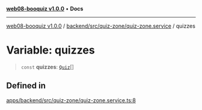 [**web08-booquiz v1.0.0**](../../../../../README.md) • **Docs**

***

[web08-booquiz v1.0.0](../../../../../modules.md) / [backend/src/quiz-zone/quiz-zone.service](../README.md) / quizzes

# Variable: quizzes

> `const` **quizzes**: [`Quiz`](../../entities/quiz.entity/interfaces/Quiz.md)[]

## Defined in

[apps/backend/src/quiz-zone/quiz-zone.service.ts:8](https://github.com/boostcampwm-2024/web08-BooQuiz/blob/7476b6206e2a8c55cace72cc6ee6a8796386519f/apps/backend/src/quiz-zone/quiz-zone.service.ts#L8)
